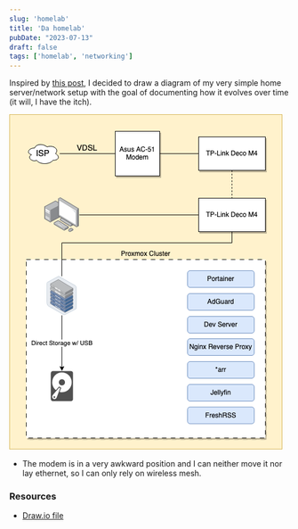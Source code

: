 ```yaml
---
slug: 'homelab'
title: 'Da homelab'
pubDate: "2023-07-13"
draft: false
tags: ['homelab', 'networking']
---
```


Inspired by [this post](https://www.reddit.com/r/homelab/comments/14wcyh9/finally_made_a_drawing_of_my_crazy_homelab_house/), I decided to draw a diagram of my very simple home server/network setup with the goal of documenting how it evolves over time (it will, I have the itch).

![homelab](../../../assets/content/homelab/homelab.png "Homelab")

- The modem is in a very awkward position and I can neither move it nor lay ethernet, so I can only rely on wireless mesh.

### Resources
- [Draw.io file](../../../assets/content/homelab/homelab.drawio)